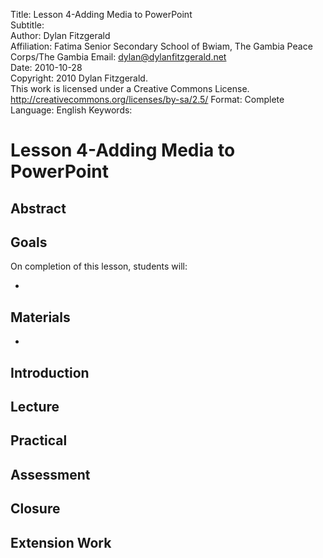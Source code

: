 Title:			Lesson 4-Adding Media to PowerPoint  
Subtitle:		  	
Author:			Dylan Fitzgerald  
Affiliation:	Fatima Senior Secondary School of Bwiam, The Gambia
                Peace Corps/The Gambia
Email:			dylan@dylanfitzgerald.net  
Date:			2010-10-28  
Copyright:		2010 Dylan Fitzgerald.  
				This work is licensed under a Creative Commons License.  
				http://creativecommons.org/licenses/by-sa/2.5/
Format:			Complete
Language:		English
Keywords:		

# Lesson 4-Adding Media to PowerPoint #

## Abstract ##


## Goals ##

On completion of this lesson, students will:

 * 

## Materials ##

 * 

## Introduction ##



## Lecture ##


## Practical ##


## Assessment ##


## Closure ##


## Extension Work ##


